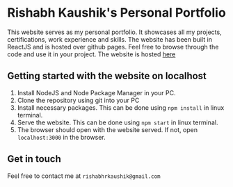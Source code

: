 # Rishabh Kaushik's Personal Portfolio
This website serves as my personal portfolio. It showcases all my projects, certifications, work experience and skills.
The website has been built in ReactJS and is hosted over github pages. Feel free to browse through the code and use it in your project.
The website is hosted [here](https://rishabhrkaushik.github.io)

## Getting started with the website on localhost
1. Install NodeJS and Node Package Manager in your PC.
2. Clone the repository using git into your PC
3. Install necessary packages. This can be done using `npm install` in linux terminal.
4. Serve the website. This can be done using ```npm start``` in linux terminal.
5. The browser should open with the website served. If not, open `localhost:3000` in the browser.

## Get in touch
Feel free to contact me at `rishabhrkaushik@gmail.com`

